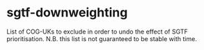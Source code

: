 # sgtf-downweighting

List of COG-UKs to exclude in order to undo the effect of SGTF prioritisation. N.B. this list is not guaranteed to be stable with time.
